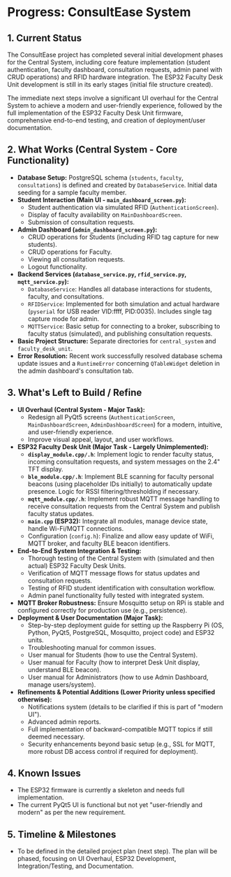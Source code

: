 # Progress: ConsultEase System

## 1. Current Status
The ConsultEase project has completed several initial development phases for the Central System, including core feature implementation (student authentication, faculty dashboard, consultation requests, admin panel with CRUD operations) and RFID hardware integration. The ESP32 Faculty Desk Unit development is still in its early stages (initial file structure created).

The immediate next steps involve a significant UI overhaul for the Central System to achieve a modern and user-friendly experience, followed by the full implementation of the ESP32 Faculty Desk Unit firmware, comprehensive end-to-end testing, and creation of deployment/user documentation.

## 2. What Works (Central System - Core Functionality)
*   **Database Setup:** PostgreSQL schema (`students`, `faculty`, `consultations`) is defined and created by `DatabaseService`. Initial data seeding for a sample faculty member.
*   **Student Interaction (Main UI - `main_dashboard_screen.py`):**
    *   Student authentication via simulated RFID (`AuthenticationScreen`).
    *   Display of faculty availability on `MainDashboardScreen`.
    *   Submission of consultation requests.
*   **Admin Dashboard (`admin_dashboard_screen.py`):**
    *   CRUD operations for Students (including RFID tag capture for new students).
    *   CRUD operations for Faculty.
    *   Viewing all consultation requests.
    *   Logout functionality.
*   **Backend Services (`database_service.py`, `rfid_service.py`, `mqtt_service.py`):**
    *   `DatabaseService`: Handles all database interactions for students, faculty, and consultations.
    *   `RFIDService`: Implemented for both simulation and actual hardware (`pyserial` for USB reader VID:ffff, PID:0035). Includes single tag capture mode for admin.
    *   `MQTTService`: Basic setup for connecting to a broker, subscribing to faculty status (simulated), and publishing consultation requests.
*   **Basic Project Structure:** Separate directories for `central_system` and `faculty_desk_unit`.
*   **Error Resolution:** Recent work successfully resolved database schema update issues and a `RuntimeError` concerning `QTableWidget` deletion in the admin dashboard's consultation tab.

## 3. What's Left to Build / Refine
*   **UI Overhaul (Central System - Major Task):**
    *   Redesign all PyQt5 screens (`AuthenticationScreen`, `MainDashboardScreen`, `AdminDashboardScreen`) for a modern, intuitive, and user-friendly experience.
    *   Improve visual appeal, layout, and user workflows.
*   **ESP32 Faculty Desk Unit (Major Task - Largely Unimplemented):**
    *   **`display_module.cpp/.h`**: Implement logic to render faculty status, incoming consultation requests, and system messages on the 2.4" TFT display.
    *   **`ble_module.cpp/.h`**: Implement BLE scanning for faculty personal beacons (using placeholder IDs initially) to automatically update presence. Logic for RSSI filtering/thresholding if necessary.
    *   **`mqtt_module.cpp/.h`**: Implement robust MQTT message handling to receive consultation requests from the Central System and publish faculty status updates.
    *   **`main.cpp` (ESP32):** Integrate all modules, manage device state, handle Wi-Fi/MQTT connections.
    *   Configuration (`config.h`): Finalize and allow easy update of WiFi, MQTT broker, and faculty BLE beacon identifiers.
*   **End-to-End System Integration & Testing:**
    *   Thorough testing of the Central System with (simulated and then actual) ESP32 Faculty Desk Units.
    *   Verification of MQTT message flows for status updates and consultation requests.
    *   Testing of RFID student identification with consultation workflow.
    *   Admin panel functionality fully tested with integrated system.
*   **MQTT Broker Robustness:** Ensure Mosquitto setup on RPi is stable and configured correctly for production use (e.g., persistence).
*   **Deployment & User Documentation (Major Task):**
    *   Step-by-step deployment guide for setting up the Raspberry Pi (OS, Python, PyQt5, PostgreSQL, Mosquitto, project code) and ESP32 units.
    *   Troubleshooting manual for common issues.
    *   User manual for Students (how to use the Central System).
    *   User manual for Faculty (how to interpret Desk Unit display, understand BLE beacon).
    *   User manual for Administrators (how to use Admin Dashboard, manage users/system).
*   **Refinements & Potential Additions (Lower Priority unless specified otherwise):**
    *   Notifications system (details to be clarified if this is part of "modern UI").
    *   Advanced admin reports.
    *   Full implementation of backward-compatible MQTT topics if still deemed necessary.
    *   Security enhancements beyond basic setup (e.g., SSL for MQTT, more robust DB access control if required for deployment).

## 4. Known Issues
*   The ESP32 firmware is currently a skeleton and needs full implementation.
*   The current PyQt5 UI is functional but not yet "user-friendly and modern" as per the new requirement.

## 5. Timeline & Milestones
*   To be defined in the detailed project plan (next step). The plan will be phased, focusing on UI Overhaul, ESP32 Development, Integration/Testing, and Documentation. 